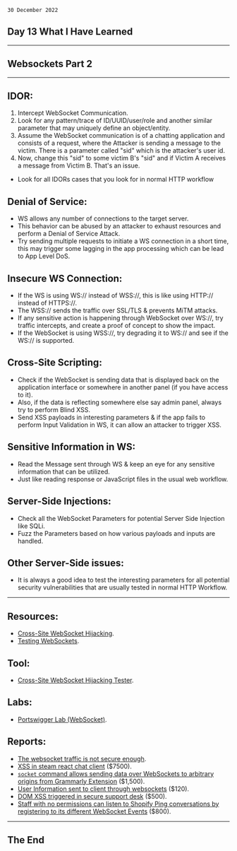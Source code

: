 `30 December 2022`

## **Day 13 What I Have Learned**

* * *
## **Websockets Part 2**
***
## **IDOR**:

1.  Intercept WebSocket Communication.
2.  Look for any pattern/trace of ID/UUID/user/role and another similar parameter that may uniquely define an object/entity.
3.  Assume the WebSocket communication is of a chatting application and consists of a request, where the Attacker is sending a message to the victim. There is a parameter called "sid" which is the attacker's user id.
4.  Now, change this "sid" to some victim B's "sid" and if Victim A receives a message from Victim B. That's an issue.

- Look for all IDORs cases that you look for in normal HTTP workflow

## **Denial of Service**:

- WS allows any number of connections to the target server.
- This behavior can be abused by an attacker to exhaust resources and perform a Denial of Service Attack.
- Try sending multiple requests to initiate a WS connection in a short time, this may trigger some lagging in the app processing which can be lead to App Level DoS.

## **Insecure WS Connection**:

- If the WS is using WS:// instead of WSS://, this is like using HTTP:// instead of HTTPS://.
- The WSS:// sends the traffic over SSL/TLS & prevents MiTM attacks.
- If any sensitive action is happening through WebSocket over WS://, try traffic intercepts, and create a proof of concept to show the impact.
- If the WebSocket is using WSS://, try degrading it to WS:// and see if the WS:// is supported.

## **Cross-Site Scripting**:

- Check if the WebSocket is sending data that is displayed back on the application interface or somewhere in another panel (if you have access to it).
- Also, if the data is reflecting somewhere else say admin panel, always try to perform Blind XSS.
- Send XSS payloads in interesting parameters & if the app fails to perform Input Validation in WS, it can allow an attacker to trigger XSS.

## **Sensitive Information in WS**:

- Read the Message sent through WS & keep an eye for any sensitive information that can be utilized.
- Just like reading response or JavaScript files in the usual web workflow.

## **Server-Side Injections**:

- Check all the WebSocket Parameters for potential Server Side Injection like SQLi.
- Fuzz the Parameters based on how various payloads and inputs are handled.

## **Other Server-Side issues**:

- It is always a good idea to test the interesting parameters for all potential security vulnerabilities that are usually tested in normal HTTP Workflow.

* * *

## **Resources**:

- [Cross-Site WebSocket Hijacking](https://christian-schneider.net/CrossSiteWebSocketHijacking.html).
- [Testing WebSockets](https://wiki.owasp.org/index.php/Testing\_WebSockets\_(OTG-CLIENT-010)).

## **Tool**:

- [Cross-Site WebSocket Hijacking Tester](https://cm2.pw/websocket).

## **Labs**:

- [Portswigger Lab (WebSocket)](https://portswigger.net/web-security/websockets).

## **Reports**:

- [The websocket traffic is not secure enough](https://hackerone.com/reports/178990).
- [XSS in steam react chat client](https://hackerone.com/reports/409850) ($7500).
- [`socket` command allows sending data over WebSockets to arbitrary origins from Grammarly Extension](https://hackerone.com/reports/395729) ($1,500).
- [User Information sent to client through websockets](https://hackerone.com/reports/163464) ($120).
- [DOM XSS triggered in secure support desk](https://hackerone.com/reports/512065) ($500).
- [Staff with no permissions can listen to Shopify Ping conversations by registering to its different WebSocket Events](https://hackerone.com/reports/1023669) ($800).
***
## **The End**